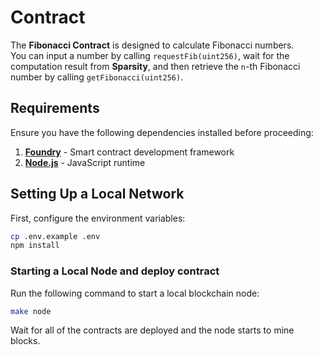 # Contract  

The **Fibonacci Contract** is designed to calculate Fibonacci numbers.  
You can input a number by calling `requestFib(uint256)`, wait for the computation result from **Sparsity**, and then retrieve the `n`-th Fibonacci number by calling `getFibonacci(uint256)`.  

## Requirements  

Ensure you have the following dependencies installed before proceeding:  

1. [**Foundry**](https://book.getfoundry.sh/getting-started/installation) - Smart contract development framework  
2. [**Node.js**](https://nodejs.org/en/download) - JavaScript runtime  

## Setting Up a Local Network  

First, configure the environment variables:  

```sh
cp .env.example .env
npm install
```

### Starting a Local Node and deploy contract

Run the following command to start a local blockchain node:  

```sh
make node
```

Wait for all of the contracts are deployed and the node starts to mine blocks.